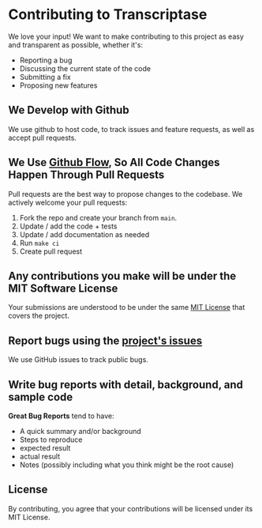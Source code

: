 # Contributing to Transcriptase
We love your input! We want to make contributing to this project as easy and transparent as possible, whether it's:

- Reporting a bug
- Discussing the current state of the code
- Submitting a fix
- Proposing new features

## We Develop with Github
We use github to host code, to track issues and feature requests, as well as accept pull requests.

## We Use [Github Flow](https://docs.github.com/en/get-started/quickstart/github-flow), So All Code Changes Happen Through Pull Requests
Pull requests are the best way to propose changes to the codebase. We actively welcome your pull requests:

1. Fork the repo and create your branch from `main`.
2. Update / add the code + tests
3. Update / add documentation as needed
4. Run `make ci`
5. Create pull request

## Any contributions you make will be under the MIT Software License
Your submissions are understood to be under the same [MIT License](http://choosealicense.com/licenses/mit/) that covers the project.

## Report bugs using the [project's issues](https://github.com/code-gorilla-au/odize/issues)
We use GitHub issues to track public bugs.

## Write bug reports with detail, background, and sample code

**Great Bug Reports** tend to have:

- A quick summary and/or background
- Steps to reproduce
- expected result
- actual result
- Notes (possibly including what you think might be the root cause)

## License
By contributing, you agree that your contributions will be licensed under its MIT License.
